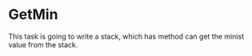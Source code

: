 # GetMin
This task is going to write a stack, which has method can get the minist value from the stack.


